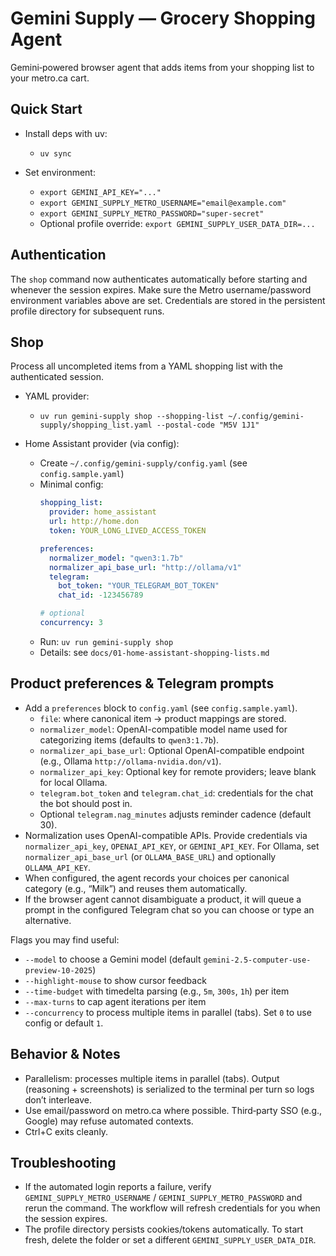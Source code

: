 Gemini Supply — Grocery Shopping Agent
======================================

Gemini‑powered browser agent that adds items from your shopping list to your metro.ca cart.

Quick Start
-----------

- Install deps with uv:
  - `uv sync`

- Set environment:
  - `export GEMINI_API_KEY="..."`
  - `export GEMINI_SUPPLY_METRO_USERNAME="email@example.com"`
  - `export GEMINI_SUPPLY_METRO_PASSWORD="super-secret"`
  - Optional profile override: `export GEMINI_SUPPLY_USER_DATA_DIR=...`

Authentication
--------------

The `shop` command now authenticates automatically before starting and whenever the session expires.
Make sure the Metro username/password environment variables above are set. Credentials are stored in
the persistent profile directory for subsequent runs.

Shop
----

Process all uncompleted items from a YAML shopping list with the authenticated session.

- YAML provider:
  - `uv run gemini-supply shop --shopping-list ~/.config/gemini-supply/shopping_list.yaml --postal-code "M5V 1J1"`

- Home Assistant provider (via config):
  - Create `~/.config/gemini-supply/config.yaml` (see `config.sample.yaml`)
  - Minimal config:
    ```yaml
    shopping_list:
      provider: home_assistant
      url: http://home.don
      token: YOUR_LONG_LIVED_ACCESS_TOKEN

    preferences:
      normalizer_model: "qwen3:1.7b"
      normalizer_api_base_url: "http://ollama/v1"
      telegram:
        bot_token: "YOUR_TELEGRAM_BOT_TOKEN"
        chat_id: -123456789

    # optional
    concurrency: 3
    ```
  - Run: `uv run gemini-supply shop`
  - Details: see `docs/01-home-assistant-shopping-lists.md`

Product preferences & Telegram prompts
--------------------------------------

- Add a `preferences` block to `config.yaml` (see `config.sample.yaml`).
  - `file`: where canonical item → product mappings are stored.
  - `normalizer_model`: OpenAI-compatible model name used for categorizing items (defaults to `qwen3:1.7b`).
  - `normalizer_api_base_url`: Optional OpenAI-compatible endpoint (e.g., Ollama `http://ollama-nvidia.don/v1`).
  - `normalizer_api_key`: Optional key for remote providers; leave blank for local Ollama.
  - `telegram.bot_token` and `telegram.chat_id`: credentials for the chat the bot should post in.
  - Optional `telegram.nag_minutes` adjusts reminder cadence (default 30).
- Normalization uses OpenAI-compatible APIs. Provide credentials via `normalizer_api_key`, `OPENAI_API_KEY`, or `GEMINI_API_KEY`. For Ollama, set `normalizer_api_base_url` (or `OLLAMA_BASE_URL`) and optionally `OLLAMA_API_KEY`.
- When configured, the agent records your choices per canonical category (e.g., “Milk”) and reuses them automatically.
- If the browser agent cannot disambiguate a product, it will queue a prompt in the configured Telegram chat so you can choose or type an alternative.

Flags you may find useful:
- `--model` to choose a Gemini model (default `gemini-2.5-computer-use-preview-10-2025`)
- `--highlight-mouse` to show cursor feedback
- `--time-budget` with timedelta parsing (e.g., `5m`, `300s`, `1h`) per item
- `--max-turns` to cap agent iterations per item
 - `--concurrency` to process multiple items in parallel (tabs). Set `0` to use config or default `1`.

Behavior & Notes
----------------

- Parallelism: processes multiple items in parallel (tabs). Output (reasoning + screenshots) is serialized to the terminal per turn so logs don’t interleave.
- Use email/password on metro.ca where possible. Third‑party SSO (e.g., Google) may refuse automated contexts.
- Ctrl+C exits cleanly.

Troubleshooting
---------------

- If the automated login reports a failure, verify `GEMINI_SUPPLY_METRO_USERNAME` / `GEMINI_SUPPLY_METRO_PASSWORD`
  and rerun the command. The workflow will refresh credentials for you when the session expires.
- The profile directory persists cookies/tokens automatically. To start fresh, delete the folder or set a different `GEMINI_SUPPLY_USER_DATA_DIR`.
